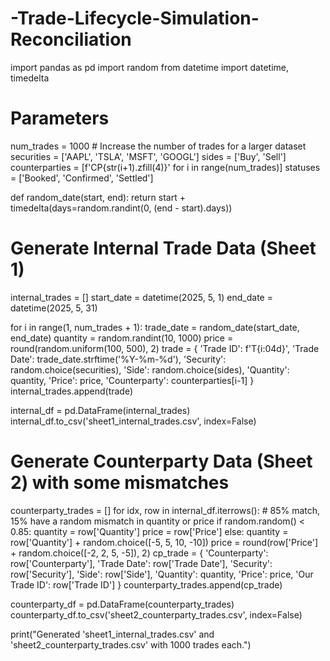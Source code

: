 # -Trade-Lifecycle-Simulation-Reconciliation
 import pandas as pd
import random
from datetime import datetime, timedelta

# Parameters
num_trades = 1000  # Increase the number of trades for a larger dataset
securities = ['AAPL', 'TSLA', 'MSFT', 'GOOGL']
sides = ['Buy', 'Sell']
counterparties = [f'CP{str(i+1).zfill(4)}' for i in range(num_trades)]
statuses = ['Booked', 'Confirmed', 'Settled']

def random_date(start, end):
    return start + timedelta(days=random.randint(0, (end - start).days))

# Generate Internal Trade Data (Sheet 1)
internal_trades = []
start_date = datetime(2025, 5, 1)
end_date = datetime(2025, 5, 31)

for i in range(1, num_trades + 1):
    trade_date = random_date(start_date, end_date)
    quantity = random.randint(10, 1000)
    price = round(random.uniform(100, 500), 2)
    trade = {
        'Trade ID': f'T{i:04d}',
        'Trade Date': trade_date.strftime('%Y-%m-%d'),
        'Security': random.choice(securities),
        'Side': random.choice(sides),
        'Quantity': quantity,
        'Price': price,
        'Counterparty': counterparties[i-1]
    }
    internal_trades.append(trade)

internal_df = pd.DataFrame(internal_trades)
internal_df.to_csv('sheet1_internal_trades.csv', index=False)

# Generate Counterparty Data (Sheet 2) with some mismatches
counterparty_trades = []
for idx, row in internal_df.iterrows():
    # 85% match, 15% have a random mismatch in quantity or price
    if random.random() < 0.85:
        quantity = row['Quantity']
        price = row['Price']
    else:
        quantity = row['Quantity'] + random.choice([-5, 5, 10, -10])
        price = round(row['Price'] + random.choice([-2, 2, 5, -5]), 2)
    cp_trade = {
        'Counterparty': row['Counterparty'],
        'Trade Date': row['Trade Date'],
        'Security': row['Security'],
        'Side': row['Side'],
        'Quantity': quantity,
        'Price': price,
        'Our Trade ID': row['Trade ID']
    }
    counterparty_trades.append(cp_trade)

counterparty_df = pd.DataFrame(counterparty_trades)
counterparty_df.to_csv('sheet2_counterparty_trades.csv', index=False)

print("Generated 'sheet1_internal_trades.csv' and 'sheet2_counterparty_trades.csv' with 1000 trades each.")
